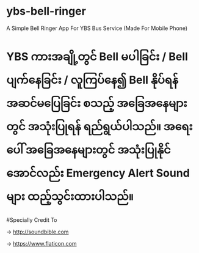 # ybs-bell-ringer
A Simple Bell Ringer App For YBS Bus Service (Made For Mobile Phone)

# YBS ကားအချို့တွင် Bell မပါခြင်း / Bell ပျက်နေခြင်း / လူကြပ်နေ၍ Bell နိုပ်ရန် အဆင်မပြေခြင်း စသည့် အခြေအနေများတွင် အသုံးပြုရန် ရည်ရွယ်ပါသည်။ အရေးပေါ် အခြေအနေများတွင် အသုံးပြုနိုင်အောင်လည်း Emergency Alert Sound များ ထည့်သွင်းထားပါသည်။


#Specially Credit To

-> http://soundbible.com

-> https://www.flaticon.com
